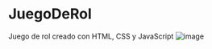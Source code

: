 # JuegoDeRol
Juego de rol creado con HTML, CSS y JavaScript
![image](https://github.com/user-attachments/assets/4ab9f2a8-6bf9-4ea3-86bd-c9827b50fdaa)
